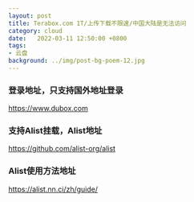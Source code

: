 ```yaml
---
layout: post
title: Terabox.com 1T/上传下载不限速/中国大陆是无法访问
category: cloud
date:   2022-03-11 12:50:00 +0800
tags:
- 云盘
background: ../img/post-bg-poem-12.jpg
---
```




### 登录地址，只支持国外地址登录<br>
https://www.dubox.com

### 支持Alist挂载，Alist地址<br>
https://github.com/alist-org/alist

### Alist使用方法地址<br>
https://alist.nn.ci/zh/guide/